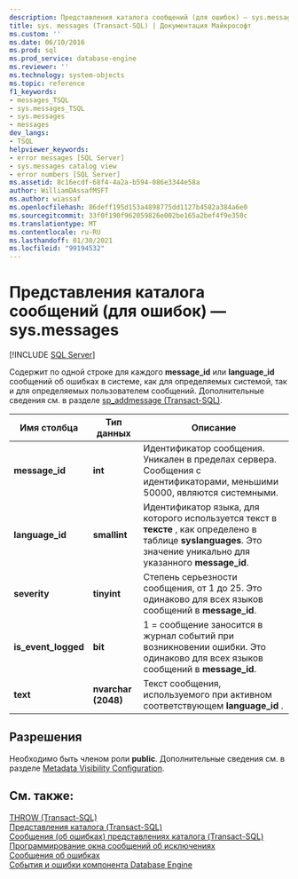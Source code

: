 ```yaml
---
description: Представления каталога сообщений (для ошибок) — sys.messages
title: sys. messages (Transact-SQL) | Документация Майкрософт
ms.custom: ''
ms.date: 06/10/2016
ms.prod: sql
ms.prod_service: database-engine
ms.reviewer: ''
ms.technology: system-objects
ms.topic: reference
f1_keywords:
- messages_TSQL
- sys.messages_TSQL
- sys.messages
- messages
dev_langs:
- TSQL
helpviewer_keywords:
- error messages [SQL Server]
- sys.messages catalog view
- error numbers [SQL Server]
ms.assetid: 8c16ecdf-68f4-4a2a-b594-086e3344e58a
author: WilliamDAssafMSFT
ms.author: wiassaf
ms.openlocfilehash: 86deff195d153a4898775dd1127b4582a384a6e0
ms.sourcegitcommit: 33f0f190f962059826e002be165a2bef4f9e350c
ms.translationtype: MT
ms.contentlocale: ru-RU
ms.lasthandoff: 01/30/2021
ms.locfileid: "99194532"
---
```

# <a name="messages-for-errors-catalog-views---sysmessages"></a>Представления каталога сообщений (для ошибок) — sys.messages
[!INCLUDE [SQL Server](../../includes/applies-to-version/sqlserver.md)]

  Содержит по одной строке для каждого **message_id** или **language_id** сообщений об ошибках в системе, как для определяемых системой, так и для определяемых пользователем сообщений. Дополнительные сведения см. в разделе [sp_addmessage (Transact-SQL)](../../relational-databases/system-stored-procedures/sp-addmessage-transact-sql.md).  
   
|Имя столбца|Тип данных|Описание|  
|-----------------|---------------|-----------------|  
|**message_id**|**int**|Идентификатор сообщения. Уникален в пределах сервера. Сообщения с идентификаторами, меньшими 50000, являются системными.|  
|**language_id**|**smallint**|Идентификатор языка, для которого используется текст в **тексте** , как определено в таблице **syslanguages**. Это значение уникально для указанного **message_id**.|  
|**severity**|**tinyint**|Степень серьезности сообщения, от 1 до 25. Это одинаково для всех языков сообщений в **message_id**.|  
|**is_event_logged**|**bit**|1 = сообщение заносится в журнал событий при возникновении ошибки. Это одинаково для всех языков сообщений в **message_id**.|  
|**text**|**nvarchar (2048)**|Текст сообщения, используемого при активном соответствующем **language_id** .|  
  
## <a name="permissions"></a>Разрешения  
 Необходимо быть членом роли **public**. Дополнительные сведения см. в разделе [Metadata Visibility Configuration](../../relational-databases/security/metadata-visibility-configuration.md).  
  
## <a name="see-also"></a>См. также:  
 [THROW (Transact-SQL)](../../t-sql/language-elements/throw-transact-sql.md)   
 [Представления каталога (Transact-SQL)](../../relational-databases/system-catalog-views/catalog-views-transact-sql.md)   
 [Сообщения &#40;об ошибках&#41; представлениях каталога &#40;Transact-SQL&#41;]()   
 [Программирование окна сообщений об исключениях](/previous-versions/sql/sql-server-2016/ms166343(v=sql.130))   
 [Сообщения об ошибках](../../relational-databases/native-client-odbc-error-messages/error-messages.md)   
 [События и ошибки компонента Database Engine](../../relational-databases/errors-events/database-engine-events-and-errors.md)  
  
